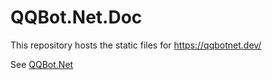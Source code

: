 # QQBot.Net.Doc

This repository hosts the static files for https://qqbotnet.dev/

See [QQBot.Net](https://github.com/gehongyan/QQBot.Net)
